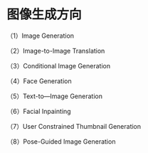 
# 图像生成方向

（1）Image Generation

（2）Image-to-Image Translation

（3）Conditional Image Generation

（4）Face Generation

（5）Text-to—Image Generation

（6）Facial Inpainting

（7）User Constrained Thumbnail Generation

（8）Pose-Guided Image Generation
